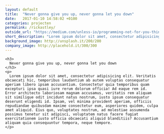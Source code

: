 ```yaml
---
layout: default
title:  "Never gonna give you up, never gonna let you down"
date:   2017-01-10 14:58:02 +0100
categories: projecten
permalink: /rickastley/
outside_url: "https://medium.com/unless-io/programming-not-for-you-think-again-ae578e3333b4#.zfqn2tc8e"
short_description: "Lorem ipsum dolor sit amet, consectetur adipisicing elit. Enim quaerat optio illum ab cumque fugit corporis eligendi dignissimos, ut quia."
background_image: http://unsplash.it/200/200
company_image: http://placehold.it/300/300
---
```



<div class="wrench"></div>
<div class="wrapper">
  <div class="text-box">

    <h3>
      Never gonna give you up, never gonna let you down
    </h3>
    <p>
      Lorem ipsum dolor sit amet, consectetur adipisicing elit. Veritatis obcaecati hic, temporibus laudantium ab autem voluptas consequatur aperiam libero ipsam accusantium. Consectetur quia temporibus quam excepturi ipsa quasi iure rerum dolorum officia! Ad eaque rem id. Error architecto laboriosam magnam accusamus, veritatis rem aliquam sit similique odit incidunt natus nostrum, iusto ipsum consequatur deserunt eligendi id. Ipsam, vel minima provident aperiam, officiis repudiandae quibusdam maxime consectetur eum, asperiores quidem, culpa amet aliquid. Eius quo, voluptates nostrum, ad molestiae assumenda possimus tenetur sit adipisci, voluptatem natus facere fugiat exercitationem iusto officia obcaecati aliquid blanditiis? Accusantium aliquam quia consequuntur tempora, neque tempore.
    </p>

  </div>
</div>